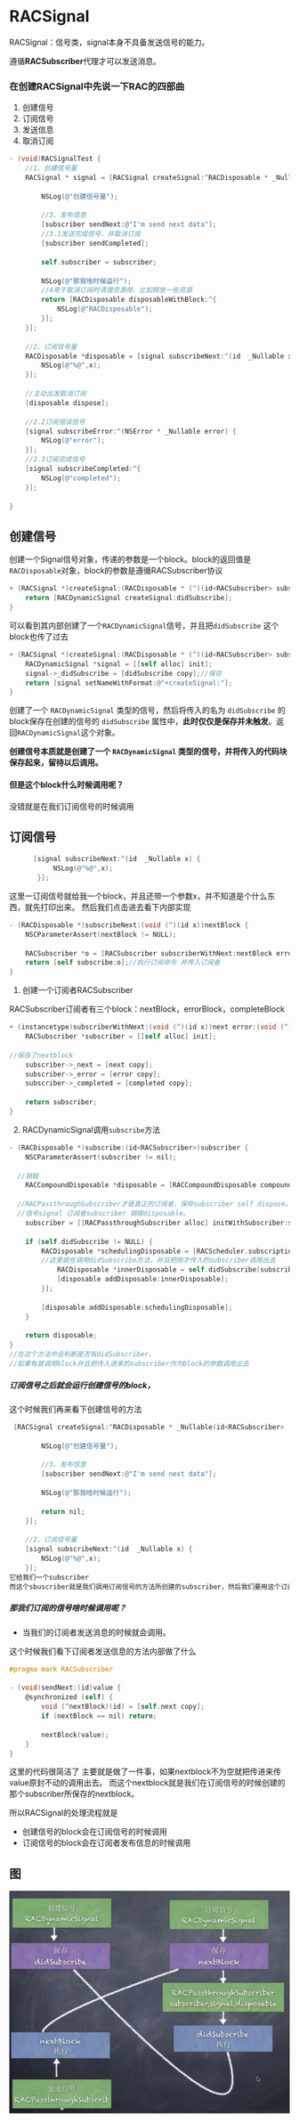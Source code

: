 # RACSignal

RACSignal：信号类，signal本身不具备发送信号的能力。

遵循**RACSubscriber**代理才可以发送消息。

### 在创建RACSignal中先说一下RAC的四部曲

1. 创建信号
2. 订阅信号
3. 发送信息
3. 取消订阅

```objective-c
- (void)RACSignalTest {
    //1、创建信号量
    RACSignal * signal = [RACSignal createSignal:^RACDisposable * _Nullable(id<RACSubscriber>  _Nonnull subscriber) {
        
        NSLog(@"创建信号量");
        
        //3、发布信息
        [subscriber sendNext:@"I'm send next data"];
        //3.1发送完成信号，并取消订阅
        [subscriber sendCompleted];
        
        self.subscriber = subscriber;
        
        NSLog(@"那我啥时候运行");
        //4用于取消订阅时清理资源用，比如释放一些资源
        return [RACDisposable disposableWithBlock:^{
            NSLog(@"RACDisposable");
        }];
    }];
    
    //2、订阅信号量
    RACDisposable *disposable = [signal subscribeNext:^(id  _Nullable x) {
        NSLog(@"%@",x);
    }];
    
    //主动出发取消订阅
    [disposable dispose];
    
    //2.2订阅错误信号
    [signal subscribeError:^(NSError * _Nullable error) {
        NSLog(@"error");
    }];
    //2.3订阅完成信号
    [signal subscribeCompleted:^{
        NSLog(@"completed");
    }];

}
```

## 创建信号

创建一个Signal信号对象，传递的参数是一个block。block的返回值是`RACDisposable`对象，block的参数是遵循RACSubscriber协议

```objective-c
+ (RACSignal *)createSignal:(RACDisposable * (^)(id<RACSubscriber> subscriber))didSubscribe {
	return [RACDynamicSignal createSignal:didSubscribe];
}
```

可以看到其内部创建了一个`RACDynamicSignal`信号，并且把`didSubscribe` 这个block也传了过去

```objective-c
+ (RACSignal *)createSignal:(RACDisposable * (^)(id<RACSubscriber> subscriber))didSubscribe {
	RACDynamicSignal *signal = [[self alloc] init];
	signal->_didSubscribe = [didSubscribe copy];//保存
	return [signal setNameWithFormat:@"+createSignal:"];
}
```

创建了一个 `RACDynamicSignal` 类型的信号，然后将传入的名为 `didSubscribe` 的block保存在创建的信号的 `didSubscribe` 属性中，**此时仅仅是保存并未触发**。返回`RACDynamicSignal`这个对象。

**创建信号本质就是创建了一个 `RACDynamicSignal` 类型的信号，并将传入的代码块保存起来，留待以后调用。**

#### 但是这个block什么时候调用呢？

没错就是在我们订阅信号的时候调用

## 订阅信号

```objective-c
      [signal subscribeNext:^(id  _Nullable x) {
           NSLog(@"%@",x);
       }];
```

这里一订阅信号就给我一个block，并且还带一个参数x，并不知道是个什么东西，就先打印出来。
然后我们点击进去看下内部实现

```objective-c
- (RACDisposable *)subscribeNext:(void (^)(id x))nextBlock {
	NSCParameterAssert(nextBlock != NULL);
	
	RACSubscriber *o = [RACSubscriber subscriberWithNext:nextBlock error:NULL completed:NULL];
	return [self subscribe:o];//执行订阅命令 并传入订阅者
}
```

1. 创建一个订阅者RACSubscriber

RACSubscriber订阅者有三个block：nextBlock，errorBlock，completeBlock

```objective-c
+ (instancetype)subscriberWithNext:(void (^)(id x))next error:(void (^)(NSError *error))error completed:(void (^)(void))completed {
	RACSubscriber *subscriber = [[self alloc] init];

//保存了nextblock
	subscriber->_next = [next copy];
	subscriber->_error = [error copy];
	subscriber->_completed = [completed copy];

	return subscriber;
}
```

2. RACDynamicSignal调用`subscribe`方法

```objective-c
- (RACDisposable *)subscribe:(id<RACSubscriber>)subscriber {
	NSCParameterAssert(subscriber != nil);

  //销毁
	RACCompoundDisposable *disposable = [RACCompoundDisposable compoundDisposable];
  
  //RACPassthroughSubscriber才是真正的订阅者，保存subscriber self dispose。
  //信号signal 订阅者subscriber 销毁disposable。
	subscriber = [[RACPassthroughSubscriber alloc] initWithSubscriber:subscriber signal:self disposable:disposable];

	if (self.didSubscribe != NULL) {
		RACDisposable *schedulingDisposable = [RACScheduler.subscriptionScheduler schedule:^{
		//这里就在调用didSubscribe方法，并且把刚才传入的subscriber调用出去
			RACDisposable *innerDisposable = self.didSubscribe(subscriber);
			[disposable addDisposable:innerDisposable];
		}];

		[disposable addDisposable:schedulingDisposable];
	}
	
	return disposable;
}
//在这个方法中会判断是否有didSubscriber，
//如果有就调用block并且把传入进来的subscriber作为block的参数调用出去
```

##### 订阅信号之后就会运行创建信号的block，

这个时候我们再来看下创建信号的方法

```objective-c
 [RACSignal createSignal:^RACDisposable * _Nullable(id<RACSubscriber>  _Nonnull subscriber) {
        
        NSLog(@"创建信号量");
        
        //3、发布信息
        [subscriber sendNext:@"I'm send next data"];
        
        NSLog(@"那我啥时候运行");
        
        return nil;
    }];
    
    //2、订阅信号量
    [signal subscribeNext:^(id  _Nullable x) {
        NSLog(@"%@",x);
    }];
它给我们一个subscriber 
而这个sbuscriber就是我们调用订阅信号的方法所创建的subscriber，然后我们要用这个订阅者发送信息
```

##### 那我们订阅的信号啥时候调用呢？

- 当我们的订阅者发送消息的时候就会调用。

这个时候我们看下订阅者发送信息的方法内部做了什么

```objective-c
#pragma mark RACSubscriber

- (void)sendNext:(id)value {
	@synchronized (self) {
		void (^nextBlock)(id) = [self.next copy];
		if (nextBlock == nil) return;

		nextBlock(value);
	}
}
```

这里的代码很简洁了 主要就是做了一件事，如果nextblock不为空就把传进来传value原封不动的调用出去。 而这个nextblock就是我们在订阅信号的时候创建的那个subscriber所保存的nextblock。

所以RACSignal的处理流程就是

- 创建信号的block会在订阅信号的时候调用
- 订阅信号的block会在订阅者发布信息的时候调用

## 图

![image-20220111180953202](01RACSignal.assets/image-20220111180953202.png)
